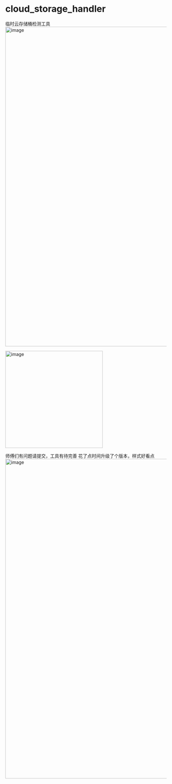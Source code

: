 # cloud_storage_handler
临时云存储桶检测工具
<img width="1000" alt="image" src="https://github.com/user-attachments/assets/03f741eb-7cf4-4af8-9488-09084241be64">

<img width="304" alt="image" src="https://github.com/user-attachments/assets/6e045053-7891-4c54-b1c5-85a8b4e022cd">

师傅们有问题请提交，工具有待完善
花了点时间升级了个版本，样式好看点
<img width="1000" alt="image" src="https://github.com/user-attachments/assets/66749cf2-45e7-45e4-9cce-72545dc2b77a" />
